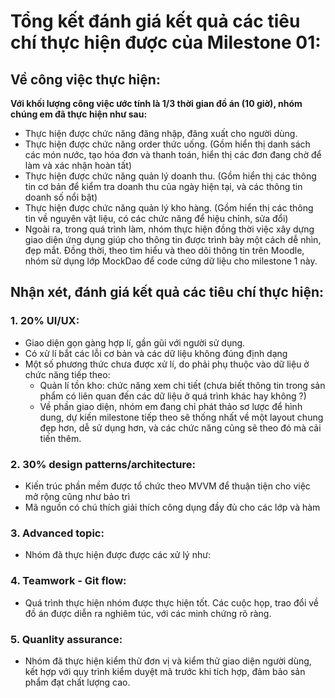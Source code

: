 # Tổng kết đánh giá kết quả các tiêu chí thực hiện được của Milestone 01:

## Về công việc thực hiện:
**Với khối lượng công việc ước tính là 1/3 thời gian đồ án (10 giờ), nhóm chúng em đã thực hiện như sau:**
- Thực hiện được chức năng đăng nhập, đăng xuất cho người dùng.
- Thực hiện được chức năng order thức uống. (Gồm hiển thị danh sách các món nước, tạo hóa đơn và thanh toán, hiển thị các đơn đang chờ để làm và xác nhận hoàn tất)
- Thực hiện được chức năng quản lý doanh thu. (Gồm hiển thị các thông tin cơ bản để kiểm tra doanh thu của ngày hiện tại, và các thông tin doanh số nổi bật)
- Thực hiện được chức năng quản lý kho hàng. (Gồm hiển thị các thông tin về nguyên vật liệu, có các chức năng để hiệu chỉnh, sửa đổi)
- Ngoài ra, trong quá trình làm, nhóm thực hiện đồng thời việc xây dựng giao diện ứng dụng giúp cho thông tin được trình bày một cách dễ nhìn, đẹp mắt. Đồng thời, theo tìm hiểu và theo dõi thông tin trên Moodle, nhóm sử dụng lớp MockDao để code cứng dữ liệu cho milestone 1 này.

## Nhận xét, đánh giá kết quả các tiêu chí thực hiện:
### 1. 20% UI/UX: 
- Giao diện gọn gàng hợp lí, gần gũi với người sử dụng. 
- Có xử lí bắt các lỗi cơ bản và các dữ liệu không đúng định dạng
- Một số phương thức chưa được xử lí, do phải phụ thuộc vào dữ liệu ở chức năng tiếp theo: 
	+ Quản lí tồn kho: chức năng xem chi tiết (chưa biết thông tin trong sản phẩm có liên quan đến các dữ liệu ở quá trình khác hay không ?)
	+ Về phần giao diện, nhóm em đang chỉ phát thảo sơ lược để hình dung, dự kiến milestone tiếp theo sẽ thống nhất về một layout chung đẹp hơn, dễ sử dụng hơn, và các chức năng cũng sẽ theo đó mà cải tiến thêm.
### 2. 30% design patterns/architecture: 
- Kiến trúc phần mềm được tổ chức theo MVVM để thuận tiện cho việc mở rộng cũng như bảo trì
- Mã nguồn có chú thích giải thích công dụng đầy đủ cho các lớp và hàm 
### 3. Advanced topic:
- Nhóm đã thực hiện được được các xử lý như:
### 4. Teamwork - Git flow: 
- Quá trình thực hiện nhóm được thực hiện tốt. Các cuộc họp, trao đổi về đồ án được diễn ra nghiêm túc, với các minh chứng rõ ràng.
### 5. Quanlity assurance: 
- Nhóm đã thực hiện kiểm thử đơn vị và kiểm thử giao diện người dùng, kết hợp với quy trình kiểm duyệt mã trước khi tích hợp, đảm bảo sản phẩm đạt chất lượng cao.


